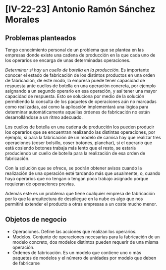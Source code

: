 # [IV-22-23] Antonio Ramón Sánchez Morales

## Problemas planteados

Tengo conocimiento personal de un problema que se plantea en las empresas donde existe una cadena de producción en la que cada uno de los operarios se encarga de unas determinadas operaciones.

_Determinar si hay un cuello de botella en la producción._
Es importante conocer el estado de fabricación de los distintos productos en una orden de fabricación, de este modo, la empresa puede tener capacidad de respuesta ante cuellos de botella en una operación concreta, por ejemplo asignando a un segundo operario en esa operación, y así tener una mayor capacidad de respuesta. Esto se soluciona por medio de la solución permitiendo la consulta de los paquetes de operaciones aún no marcadas como realizadas, así como la aplicación implementará una lógica para determinar automáticamente aquellas órdenes de fabricación no están desarrollándose a un ritmo adecuado.

Los cuellos de botella en una cadena de producción los pueden producir los operarios que se encuentran realizando las distintas operaciones, por ejemplo, si para la fabricación de un modelo de camisa hay que realizar tres operaciones (coser bolsillo, coser botones, planchar), si el operario que está cosiendo botones trabaja más lento que el resto, se estaría produciendo un cuello de botella para la realización de esa orden de fabricación.

Con la solución que se ofrece, se podrán obtener avisos cuando la realización de una operación esté tardando más que usualmente, o, cuando haya operarios que no tengan o tengan poco trabajo asignado porque requieran de operaciones previas.

Además este es un problema que tiene cualquier empresa de fabricación por lo que la arquitectura de despliegue en la nube es algo que nos permitirá extender el producto a otras empresas a un coste mucho menor.

## Objetos de negocio

- Operaciones. Define las acciones que realizan los operarios.
- Modelos. Conjunto de operaciones necesarias para la fabricación de un modelo concreto, dos modelos distintos pueden requerir de una misma operación.
- Órdenes de fabricación. Es un modelo que contiene uno o más paquetes de modelos y el número de unidades por modelo que deben de fabricarse
